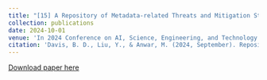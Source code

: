 ```yaml
---
title: "[15] A Repository of Metadata-related Threats and Mitigation Strategies to Enhance Security in Smart Homes"
collection: publications
date: 2024-10-01
venue: 'In 2024 Conference on AI, Science, Engineering, and Technology (AIxSET)'
citation: 'Davis, B. D., Liu, Y., & Anwar, M. (2024, September). Repository of Metadata-Related Threats and Mitigation Strategies to Enhance Security in Smart Homes. In 2024 Conference on AI, Science, Engineering, and Technology (AIxSET) (pp. 189-193). IEEE.'
---
```


[Download paper here](https://ieeexplore.ieee.org/abstract/document/10771005)
